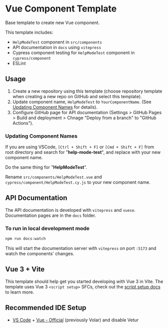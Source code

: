 # Vue Component Template

Base template to create new Vue component.

This template includes:

- `HelpModeTest` component in `src/components`
- API documentation in `docs` using `vitepress`
- Cypress component testing for `HelpModeTest` component in `cypress/component`
- ESLint


## Usage

1. Create a new repository using this template (choose repository template when creating a new repo on GitHub and select this template).
2. Update component name, `HelpModeTest` to `YourComponentName`. (See [Updating Component Names](#Updating-Component-Names) for details).
3. Configure GitHub page for API documentation (Settings > GitHub Pages > Build and deployment > Chnage "Deploy from a branch" to "GitHub Actions").

### Updating Component Names

If you are using VSCode, `[Ctrl + Shift + F]` or `[Cmd + Shift + F]` from root directory and search for "**help-mode-test**", and replace with your new component name.

Do the same thing for "**HelpModeTest**".

Rename `src/components/HelpModeTest.vue` and `cypress/component/HelpModeTest.cy.js` to your new component name.


## API Documentation

The API documentation is developed with `vitepress` and `vuese`. Documentation pages are in the `docs` folder.

### To run in local development mode
```bash
npm run docs:watch
```

This will start the documentation server with `vitepress` on port `:5173` and watch the components' changes.


## Vue 3 + Vite

This template should help get you started developing with Vue 3 in Vite. The template uses Vue 3 `<script setup>` SFCs, check out the [script setup docs](https://v3.vuejs.org/api/sfc-script-setup.html#sfc-script-setup) to learn more.

## Recommended IDE Setup

- [VS Code](https://code.visualstudio.com/) + [Vue - Official](https://marketplace.visualstudio.com/items?itemName=Vue.volar) (previously Volar) and disable Vetur
